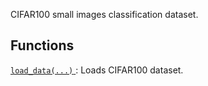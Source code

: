 CIFAR100 small images classification dataset.

## Functions
[ `load_data(...)` ](https://tensorflow.google.cn/api_docs/python/tf/keras/datasets/cifar100/load_data): Loads CIFAR100 dataset.

